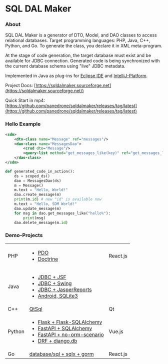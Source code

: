 # SQL DAL Maker

### About

SQL DAL Maker is a generator of DTO, Model, and DAO classes to access relational databases. Target
programming languages: PHP, Java, C++, Python, and Go. To generate the class, you declare it in XML meta-program. 

At the stage of code generation, the target database must exist and be available for JDBC connection.
Generated code is being synchronized with the current database schema using "live" JDBC metadata.

Implemented in Java as plug-ins for [Eclipse IDE](http://marketplace.eclipse.org/content/sql-dal-maker) and
[IntelliJ-Platform](http://plugins.jetbrains.com/plugin/7092).

Project Docs: [https://sqldalmaker.sourceforge.net](https://sqldalmaker.sourceforge.net/)

Quick Start in mp4: [https://github.com/panedrone/sqldalmaker/releases/tag/latest](https://github.com/panedrone/sqldalmaker/releases/tag/latest)


### Hello Example


```xml
<sdm>
    <dto-class name="Message" ref="messages"/>
    <dao-class name="MessagesDao">
        <crud dto="Message"/>
        <query-list method="get_messages_like(key)" ref="get_messages_like.sql"/>
    </dao-class>
</sdm>
```

```python
def generated_code_in_action():
    ds = scoped_ds()
    dao = MessagesDao(ds)
    m = Message()
    m.text = "Hello, World!"
    dao.create_message(m)
    print(m.id) # new "id" is available now
    m.text = "Hello, SDM World!"
    dao.update_message(m)
    for msg in dao.get_messages_like("hello%"):
        print(msg)
    dao.delete_message(m.id)
```

### Demo-Projects

<table>
<tr>
    <td>
        PHP
    </td>
    <td>
      <ul>
        <li><a href="https://github.com/panedrone/sdm_demo_php_todolist">PDO</a></li>
        <li><a href="https://github.com/panedrone/sdm_demo_todolist_php_doctrine">Doctrine</a></li>
      </ul>
    </td>
    <td>
        React.js
    </td>
</tr>
<tr>
    <td>
        Java
    </td>
    <td>
      <ul>
        <li><a href="https://github.com/panedrone/sdm_demo_jsf_todolist">JDBC + JSF</a></li>
        <li><a href="https://github.com/panedrone/sdm_demo_java_jdbc_swing_thesaurus_sqlite3">JDBC + Swing</a></li>
        <li><a href="https://github.com/panedrone/sdm_demo_jasper_reports_northwindEF">JDBC + JasperReports</a></li>
        <li><a href="https://github.com/panedrone/sdm_demo_android_thesaurus">Android, SQLite3</a></li>
      </ul>
    </td>
    <td>
    </td>
</tr>
<tr>
    <td>
        C++
    </td>
    <td>
        <a href="https://github.com/panedrone/sdm_demo_qt6_thesaurus">QtSql</a>
    </td>
    <td>
        Qt
    </td>
</tr>
<tr>
    <td>
        Python
    </td>
    <td>
    <ul>
        <li><a href="https://github.com/panedrone/sdm_demo_todolist_flask_sqlalchemy">Flask + Flask-SQLAlchemy</a></li>
        <li><a href="https://github.com/panedrone/sdm_demo_todolist_fastapi_sqlalchemy">FastAPI + SQLAlchemy</a></li>
        <li><a href="https://github.com/panedrone/sdm_demo_fastapi_no_orm_scenario">FastAPI + no-orm-scenario</a></li>
        <li><a href="https://github.com/panedrone/sdm_demo_todolist_django">DRF + django.db</a></li>
    </ul>
    </td>
    <td>
        Vue.js
    </td>
</tr>
<tr>
    <td>
        Go
    </td>
    <td>
        <a href="https://github.com/panedrone/sdm_todolist_golang_react_js">database/sql + sqlx + gorm</a>
    </td>
    <td>
        React.js
    </td>
</tr>
</table>